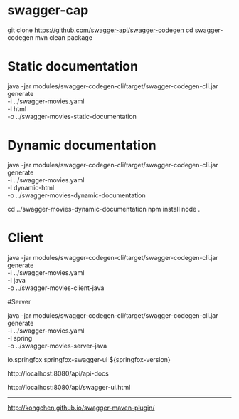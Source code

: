 # swagger-cap


git clone https://github.com/swagger-api/swagger-codegen
cd swagger-codegen
mvn clean package


# Static documentation

java -jar modules/swagger-codegen-cli/target/swagger-codegen-cli.jar generate \
   -i ../swagger-movies.yaml \
   -l html \
   -o ../swagger-movies-static-documentation

# Dynamic documentation

java -jar modules/swagger-codegen-cli/target/swagger-codegen-cli.jar generate \
   -i ../swagger-movies.yaml \
   -l dynamic-html \
   -o ../swagger-movies-dynamic-documentation


cd ../swagger-movies-dynamic-documentation
npm install
node .

# Client   

java -jar modules/swagger-codegen-cli/target/swagger-codegen-cli.jar generate \
   -i ../swagger-movies.yaml \
   -l java \
   -o ../swagger-movies-client-java


#Server

java -jar modules/swagger-codegen-cli/target/swagger-codegen-cli.jar generate \
   -i ../swagger-movies.yaml \
   -l spring \
   -o ../swagger-movies-server-java


<dependency>
    <groupId>io.springfox</groupId>
    <artifactId>springfox-swagger-ui</artifactId>
    <version>${springfox-version}</version>
</dependency>


http://localhost:8080/api/api-docs

http://localhost:8080/api/swagger-ui.html

-----------------------------------------------

http://kongchen.github.io/swagger-maven-plugin/